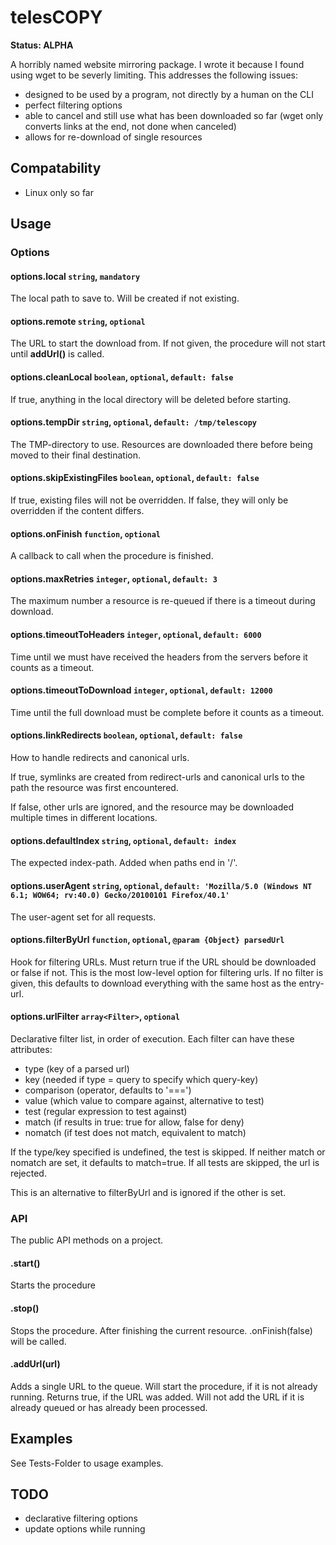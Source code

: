 # telesCOPY

**Status: ALPHA**

A horribly named website mirroring package. I wrote it because I found using wget to be severly limiting. This addresses the following issues:

 * designed to be used by a program, not directly by a human on the CLI
 * perfect filtering options
 * able to cancel and still use what has been downloaded so far (wget only converts links at the end, not done when canceled)
 * allows for re-download of single resources

## Compatability

 * Linux only so far

## Usage

### Options

#### options.local `string`, `mandatory`
The local path to save to. Will be created if not existing.

#### options.remote `string`, `optional`
The URL to start the download from. If not given, the procedure will not start until **addUrl()** is called.

#### options.cleanLocal `boolean`, `optional`, `default: false`
If true, anything in the local directory will be deleted before starting.

#### options.tempDir `string`, `optional`, `default: /tmp/telescopy`
The TMP-directory to use. Resources are downloaded there before being moved to their final destination.

#### options.skipExistingFiles `boolean`, `optional`, `default: false`
If true, existing files will not be overridden. If false, they will only be overridden if the content differs.

#### options.onFinish `function`, `optional`
A callback to call when the procedure is finished.

#### options.maxRetries `integer`, `optional`, `default: 3`
The maximum number a resource is re-queued if there is a timeout during download.

#### options.timeoutToHeaders `integer`, `optional`, `default: 6000`
Time until we must have received the headers from the servers before it counts as a timeout.

#### options.timeoutToDownload `integer`, `optional`, `default: 12000`
Time until the full download must be complete before it counts as a timeout.

#### options.linkRedirects `boolean`, `optional`, `default: false`
How to handle redirects and canonical urls.

If true, symlinks are created from redirect-urls and canonical urls to the path the resource was first encountered.

If false, other urls are ignored, and the resource may be downloaded multiple times in different locations.

#### options.defaultIndex `string`, `optional`, `default: index`
The expected index-path. Added when paths end in '/'.

#### options.userAgent `string`, `optional`, `default: 'Mozilla/5.0 (Windows NT 6.1; WOW64; rv:40.0) Gecko/20100101 Firefox/40.1'`
The user-agent set for all requests.

#### options.filterByUrl `function`, `optional`, `@param {Object} parsedUrl`
Hook for filtering URLs. Must return true if the URL should be downloaded or false if not.
This is the most low-level option for filtering urls. If no filter is given, this defaults to download everything with the same host as the entry-url.

#### options.urlFilter `array<Filter>`, `optional`
Declarative filter list, in order of execution. Each filter can have these attributes:

 * type (key of a parsed url)
 * key (needed if type = query to specify which query-key)
 * comparison (operator, defaults to '===')
 * value (which value to compare against, alternative to test)
 * test (regular expression to test against)
 * match (if results in true: true for allow, false for deny)
 * nomatch (if test does not match, equivalent to match)

 If the type/key specified is undefined, the test is skipped. If neither match or nomatch are set, it defaults to match=true.
 If all tests are skipped, the url is rejected.

 This is an alternative to filterByUrl and is ignored if the other is set.


### API

The public API methods on a project.

#### .start()
Starts the procedure

#### .stop()
Stops the procedure. After finishing the current resource.
.onFinish(false) will be called.

#### .addUrl(url)
Adds a single URL to the queue. Will start the procedure, if it is not already running.
Returns true, if the URL was added. Will not add the URL if it is already queued or has already been processed.



## Examples

 See Tests-Folder to usage examples.


## TODO

 * declarative filtering options
 * update options while running
